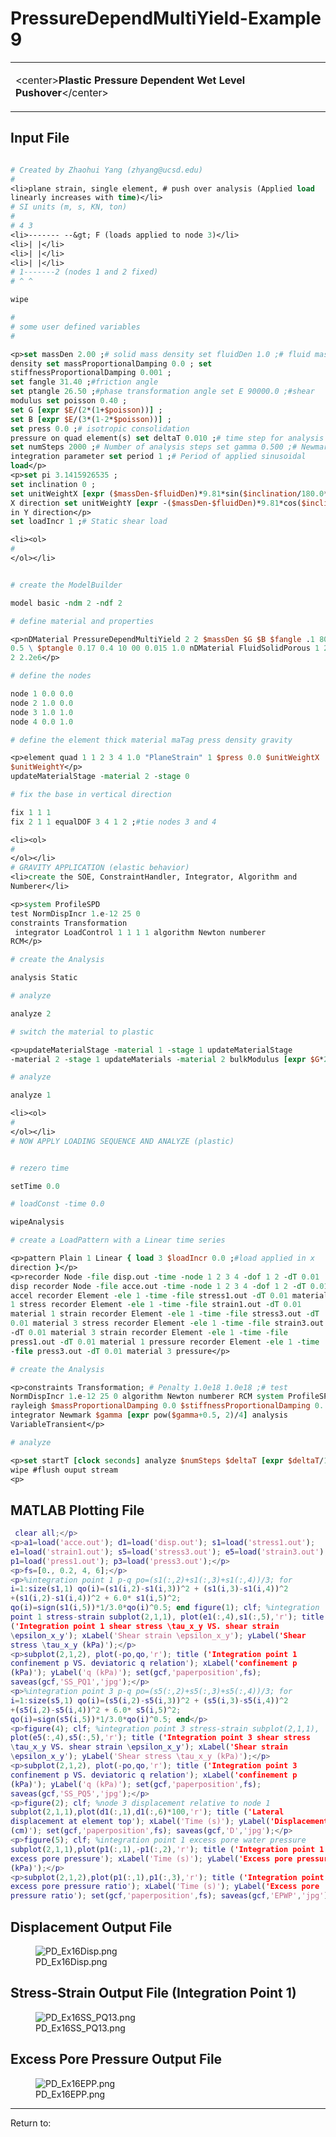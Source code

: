 # PressureDependMultiYield-Example 9

<table>
<tbody>
<tr class="odd">
<td><p>&lt;center&gt;<strong>Plastic Pressure Dependent Wet Level
Pushover</strong>&lt;/center&gt;</p></td>
</tr>
</tbody>
</table>
<h2 id="input_file">Input File</h2>

```tcl

# Created by Zhaohui Yang (zhyang@ucsd.edu)
# 
<li>plane strain, single element, # push over analysis (Applied load
linearly increases with time)</li>
# SI units (m, s, KN, ton)
# 
# 4 3
<li>------- --&gt; F (loads applied to node 3)</li>
<li>| |</li>
<li>| |</li>
<li>| |</li>
# 1-------2 (nodes 1 and 2 fixed)
# ^ ^

wipe

# 
# some user defined variables
# 

<p>set massDen 2.00 ;# solid mass density set fluidDen 1.0 ;# fluid mass
density set massProportionalDamping 0.0 ; set
stiffnessProportionalDamping 0.001 ;
set fangle 31.40 ;#friction angle
set ptangle 26.50 ;#phase transformation angle set E 90000.0 ;#shear
modulus set poisson 0.40 ;
set G [expr $E/(2*(1+$poisson))] ;
set B [expr $E/(3*(1-2*$poisson))] ;
set press 0.0 ;# isotropic consolidation
pressure on quad element(s) set deltaT 0.010 ;# time step for analysis
set numSteps 2000 ;# Number of analysis steps set gamma 0.500 ;# Newmark
integration parameter set period 1 ;# Period of applied sinusoidal
load</p>
<p>set pi 3.1415926535 ;
set inclination 0 ;
set unitWeightX [expr ($massDen-$fluidDen)*9.81*sin($inclination/180.0*$pi)] ;# unit weight in
X direction set unitWeightY [expr -($massDen-$fluidDen)*9.81*cos($inclination/180.0*$pi)] ;# unit weight
in Y direction</p>
set loadIncr 1 ;# Static shear load

<li><ol>
# 
</ol></li>


# create the ModelBuilder

model basic -ndm 2 -ndf 2

# define material and properties

<p>nDMaterial PressureDependMultiYield 2 2 $massDen $G $B $fangle .1 80
0.5 \ $ptangle 0.17 0.4 10 00 0.015 1.0 nDMaterial FluidSolidPorous 1 2
2 2.2e6</p>

# define the nodes

node 1 0.0 0.0
node 2 1.0 0.0
node 3 1.0 1.0
node 4 0.0 1.0

# define the element thick material maTag press density gravity

<p>element quad 1 1 2 3 4 1.0 "PlaneStrain" 1 $press 0.0 $unitWeightX
$unitWeightY</p>
updateMaterialStage -material 2 -stage 0

# fix the base in vertical direction

fix 1 1 1
fix 2 1 1 equalDOF 3 4 1 2 ;#tie nodes 3 and 4

<li><ol>
# 
</ol></li>
# GRAVITY APPLICATION (elastic behavior)
<li>create the SOE, ConstraintHandler, Integrator, Algorithm and
Numberer</li>

<p>system ProfileSPD 
test NormDispIncr 1.e-12 25 0
constraints Transformation
 integrator LoadControl 1 1 1 1 algorithm Newton numberer
RCM</p>

# create the Analysis

analysis Static

# analyze

analyze 2

# switch the material to plastic

<p>updateMaterialStage -material 1 -stage 1 updateMaterialStage
-material 2 -stage 1 updateMaterials -material 2 bulkModulus [expr $G*2/3.];</p>

# analyze

analyze 1

<li><ol>
# 
</ol></li>
# NOW APPLY LOADING SEQUENCE AND ANALYZE (plastic)


# rezero time

setTime 0.0

# loadConst -time 0.0

wipeAnalysis

# create a LoadPattern with a Linear time series

<p>pattern Plain 1 Linear { load 3 $loadIncr 0.0 ;#load applied in x
direction }</p>
<p>recorder Node -file disp.out -time -node 1 2 3 4 -dof 1 2 -dT 0.01
disp recorder Node -file acce.out -time -node 1 2 3 4 -dof 1 2 -dT 0.01
accel recorder Element -ele 1 -time -file stress1.out -dT 0.01 material
1 stress recorder Element -ele 1 -time -file strain1.out -dT 0.01
material 1 strain recorder Element -ele 1 -time -file stress3.out -dT
0.01 material 3 stress recorder Element -ele 1 -time -file strain3.out
-dT 0.01 material 3 strain recorder Element -ele 1 -time -file
press1.out -dT 0.01 material 1 pressure recorder Element -ele 1 -time
-file press3.out -dT 0.01 material 3 pressure</p>

# create the Analysis

<p>constraints Transformation; # Penalty 1.0e18 1.0e18 ;# test
NormDispIncr 1.e-12 25 0 algorithm Newton numberer RCM system ProfileSPD
rayleigh $massProportionalDamping 0.0 $stiffnessProportionalDamping 0.
integrator Newmark $gamma [expr pow($gamma+0.5, 2)/4] analysis
VariableTransient</p>

# analyze

<p>set startT [clock seconds] analyze $numSteps $deltaT [expr $deltaT/100] $deltaT 10 set endT [clock seconds] puts "Execution time: [expr $endT-$startT] seconds."</p>
wipe #flush ouput stream
<p>
```

<h2 id="matlab_plotting_file">MATLAB Plotting File</h2>

```matlab
 clear all;</p>
<p>a1=load('acce.out'); d1=load('disp.out'); s1=load('stress1.out');
e1=load('strain1.out'); s5=load('stress3.out'); e5=load('strain3.out');
p1=load('press1.out'); p3=load('press3.out');</p>
<p>fs=[0., 0.2, 4, 6];</p>
<p>%integration point 1 p-q po=(s1(:,2)+s1(:,3)+s1(:,4))/3; for
i=1:size(s1,1) qo(i)=(s1(i,2)-s1(i,3))^2 + (s1(i,3)-s1(i,4))^2
+(s1(i,2)-s1(i,4))^2 + 6.0* s1(i,5)^2;
qo(i)=sign(s1(i,5))*1/3.0*qo(i)^0.5; end figure(1); clf; %integration
point 1 stress-strain subplot(2,1,1), plot(e1(:,4),s1(:,5),'r'); title
('Integration point 1 shear stress \tau_x_y VS. shear strain
\epsilon_x_y'); xLabel('Shear strain \epsilon_x_y'); yLabel('Shear
stress \tau_x_y (kPa)');</p>
<p>subplot(2,1,2), plot(-po,qo,'r'); title ('Integration point 1
confinement p VS. deviatoric q relation'); xLabel('confinement p
(kPa)'); yLabel('q (kPa)'); set(gcf,'paperposition',fs);
saveas(gcf,'SS_PQ1','jpg');</p>
<p>%integration point 3 p-q po=(s5(:,2)+s5(:,3)+s5(:,4))/3; for
i=1:size(s5,1) qo(i)=(s5(i,2)-s5(i,3))^2 + (s5(i,3)-s5(i,4))^2
+(s5(i,2)-s5(i,4))^2 + 6.0* s5(i,5)^2;
qo(i)=sign(s5(i,5))*1/3.0*qo(i)^0.5; end</p>
<p>figure(4); clf; %integration point 3 stress-strain subplot(2,1,1),
plot(e5(:,4),s5(:,5),'r'); title ('Integration point 3 shear stress
\tau_x_y VS. shear strain \epsilon_x_y'); xLabel('Shear strain
\epsilon_x_y'); yLabel('Shear stress \tau_x_y (kPa)');</p>
<p>subplot(2,1,2), plot(-po,qo,'r'); title ('Integration point 3
confinement p VS. deviatoric q relation'); xLabel('confinement p
(kPa)'); yLabel('q (kPa)'); set(gcf,'paperposition',fs);
saveas(gcf,'SS_PQ5','jpg');</p>
<p>figure(2); clf; %node 3 displacement relative to node 1
subplot(2,1,1),plot(d1(:,1),d1(:,6)*100,'r'); title ('Lateral
displacement at element top'); xLabel('Time (s)'); yLabel('Displacement
(cm)'); set(gcf,'paperposition',fs); saveas(gcf,'D','jpg');</p>
<p>figure(5); clf; %integration point 1 excess pore water pressure
subplot(2,1,1),plot(p1(:,1),-p1(:,2),'r'); title ('Integration point 1
excess pore pressure'); xLabel('Time (s)'); yLabel('Excess pore pressure
(kPa)');</p>
<p>subplot(2,1,2),plot(p1(:,1),p1(:,3),'r'); title ('Integration point 1
excess pore pressure ratio'); xLabel('Time (s)'); yLabel('Excess pore
pressure ratio'); set(gcf,'paperposition',fs); saveas(gcf,'EPWP','jpg');

```

<h2 id="displacement_output_file">Displacement Output File</h2>
<figure>
<img src="/OpenSeesRT/contrib/static/PD_Ex16Disp.png" title="PD_Ex16Disp.png"
alt="PD_Ex16Disp.png" />
<figcaption aria-hidden="true">PD_Ex16Disp.png</figcaption>
</figure>
<h2 id="stress_strain_output_file_integration_point_1">Stress-Strain
Output File (Integration Point 1)</h2>
<figure>
<img src="/OpenSeesRT/contrib/static/PD_Ex16SS_PQ13.png" title="PD_Ex16SS_PQ13.png"
alt="PD_Ex16SS_PQ13.png" />
<figcaption aria-hidden="true">PD_Ex16SS_PQ13.png</figcaption>
</figure>
<h2 id="excess_pore_pressure_output_file">Excess Pore Pressure Output
File</h2>
<figure>
<img src="/OpenSeesRT/contrib/static/PD_Ex16EPP.png" title="PD_Ex16EPP.png" alt="PD_Ex16EPP.png" />
<figcaption aria-hidden="true">PD_Ex16EPP.png</figcaption>
</figure>
<hr />
Return to: 

